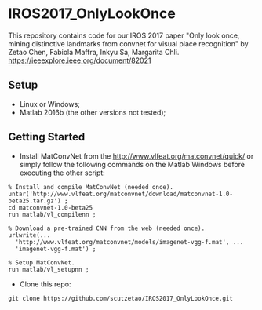 # IROS2017_OnlyLookOnce
This repository contains code for our IROS 2017 paper "Only look once, mining distinctive landmarks from convnet for visual place recognition" by Zetao Chen, Fabiola Maffra, Inkyu Sa, Margarita Chli. https://ieeexplore.ieee.org/document/82021

## Setup
- Linux or Windows;
- Matlab 2016b (the other versions not tested);

## Getting Started
- Install MatConvNet from the http://www.vlfeat.org/matconvnet/quick/ or simply follow the following commands on the Matlab Windows before executing the other script:
```
% Install and compile MatConvNet (needed once).
untar('http://www.vlfeat.org/matconvnet/download/matconvnet-1.0-beta25.tar.gz') ;
cd matconvnet-1.0-beta25
run matlab/vl_compilenn ;

% Download a pre-trained CNN from the web (needed once).
urlwrite(...
  'http://www.vlfeat.org/matconvnet/models/imagenet-vgg-f.mat', ...
  'imagenet-vgg-f.mat') ;

% Setup MatConvNet.
run matlab/vl_setupnn ;
```

- Clone this repo:
```
git clone https://github.com/scutzetao/IROS2017_OnlyLookOnce.git
```








